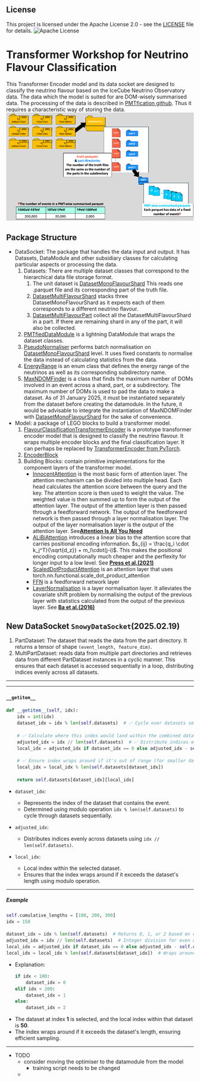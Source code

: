 ## License
This project is licensed under the Apache License 2.0 - see the [LICENSE](LICENSE) file for details.
![Apache License](https://img.shields.io/badge/License-Apache_2.0-blue.svg)

# Transformer Workshop for Neutrino Flavour Classification
This Transformer Encoder model and its data socket are designed to classify the neutrino flavour based on the IceCube Neutrino Observatory data. The data which the model is suited for are DOM-wisely summarised data. The processing of the data is described in [PMTfication github](https://github.com/KUcyans/PMTfication). Thus it requires a characteristic way of storing the data.
![alt text](image.png)


## Package Structure
* DataSocket: The package that handles the data input and output. It has Datasets, DataModule and other subsidiary classes for calculating particular aspects or processing the data.
  1. Datasets: There are multiple dataset classes that correspond to the hierarchical data file storage format. 
     1. The unit dataset is [DatasetMonoFlavourShard](https://github.com/KUcyans/IceCubeTransformer/blob/main/DataSocket/DatasetMonoFlavourShard.py) This reads one .parquet file and its corresponding part of the truth file.
     2. [DatasetMultiFlavourShard](https://github.com/KUcyans/IceCubeTransformer/blob/main/DataSocket/DatasetMultiFlavourShard.py) stacks three DatasetMonoFlavourShard as it expects each of them corresponds to a different neutrino flavour.
     3. [DatasetMultiFlavourPart](https://github.com/KUcyans/IceCubeTransformer/blob/main/DataSocket/DatasetMultiFlavourPart.py) collect all the DatasetMultiFlavourShard in a part. If there are remaining shard in any of the part, it will also be collected.
  2. [PMTfiedDataModule](https://github.com/KUcyans/IceCubeTransformer/blob/main/DataSocket/PMTfiedDataModule.py) is a lightning DataModule that wraps the dataset classes.
  3. [PseudoNormaliser](https://github.com/KUcyans/IceCubeTransformer/blob/main/DataSocket/PseudoNormaliser.py) performs batch normalisation on [DatasetMonoFlavourShard](https://github.com/KUcyans/IceCubeTransformer/blob/main/DataSocket/DatasetMonoFlavourShard.py) level. It uses fixed constants to normalise the data instead of calculating statistics from the data.
  4. [EnergyRange](https://github.com/KUcyans/IceCubeTransformer/blob/main/DataSocket/EnergyRange.py) is an enum class that defines the energy range of the neutrinos as well as its corresponding subdirectory name.
  5. [MaxNDOMFinder](https://github.com/KUcyans/IceCubeTransformer/blob/main/DataSocket/MaxNDOMFinder.py) is a class that finds the maximum number of DOMs involved in an event across a shard, part, or a subdirectory. The maximum number of DOMs is used to pad the data to make a dataset. As of 31 January 2025, it must be instantiated separately from the dataset before creating the datamodule. In the future, it would be advisable to integrate the instantiation of MaxNDOMFinder with [DatasetMonoFlavourShard](https://github.com/KUcyans/IceCubeTransformer/blob/main/DataSocket/DatasetMonoFlavourShard.py) for the sake of convenience.
* Model: a package of LEGO blocks to build a transformer model.
  1. [FlavourClassificationTransformerEncoder](https://github.com/KUcyans/IceCubeTransformer/blob/main/Model/FlavourClassificationTransformerEncoder.py) is a prototype transformer encoder model that is designed to classify the neutrino flavour. It wraps multiple encoder blocks and the final classification layer. It  can perhaps be replaced by [TransformerEncoder from PyTorch](https://pytorch.org/docs/stable/generated/torch.nn.TransformerEncoder.html).
  2. [EncoderBlock](https://github.com/KUcyans/IceCubeTransformer/blob/main/Model/EncoderBlock.py)
  3. Building Blocks: contain primitive implementations for the component layers of the transformer model.
     * [InnocentAttention](https://github.com/KUcyans/IceCubeTransformer/blob/main/Model/BuildingBlocks/InnocentAttention.py) is the most basic form of attention layer. The attention mechanism can be divided into multiple head. Each head calculates the attention score between the query and the key. The attention score is then used to weight the value. The weighted value is then summed up to form the output of the attention layer. The output of the attention layer is then passed through a feedforward network. The output of the feedforward network is then passed through a layer normalisation layer. The output of the layer normalisation layer is the output of the attention layer. See[**Attention Is All You Need**](https://arxiv.org/abs/1706.03762)
     * [ALiBiAttention](https://github.com/KUcyans/IceCubeTransformer/blob/main/Model/BuildingBlocks/ALiBiAttention.py) introduces a linear bias to the attention score that carries positional encoding information. $s_{ij} = \frac{q_i \cdot k_j^T}{\sqrt{d_z}} + m_l\cdot(j-i)$. This makes the positional encoding computationally much cheaper and the perflexity for longer input to a low level. See [**Press et al.(2021)**](https://arxiv.org/abs/2108.12409)
     * [ScaledDotProductAttention](https://github.com/KUcyans/IceCubeTransformer/blob/main/Model/BuildingBlocks/ScaledDotProductAttention.py) is an attention layer that uses torch.nn.functional.scale_dot_product_attention
     * [FFN](https://github.com/KUcyans/IceCubeTransformer/blob/main/Model/BuildingBlocks/FFN.py) is a feedforward network layer
     * [LayerNormalisation](https://github.com/KUcyans/IceCubeTransformer/blob/main/Model/BuildingBlocks/LayerNormalisation.py) is a layer normalisation layer. It alleviates the covariate shift problem by normalising the output of the previous layer with statistics calculated from the output of the previous layer. See [**Ba et al.(2016)**](https://arxiv.org/abs/1607.06450)


## New DataSocket `SnowyDataSocket`(2025.02.19)
1. PartDataset: The dataset that reads the data from the part directory. It returns a tensor of shape `(event_length, feature_dim)`.
2. MultiPartDataset: reads data from multiple part directories and retrieves data from different PartDataset instances in a cyclic manner. This ensures that each dataset is accessed sequentially in a loop, distributing indices evenly across all datasets.

---

---

#### **`__getitem__`**
```python
def __getitem__(self, idx):
    idx = int(idx)
    dataset_idx = idx % len(self.datasets)  # ✅ Cycle over datasets sequentially
    
    # ✅ Calculate where this index would land within the combined datasets using searchsorted
    adjusted_idx = idx // len(self.datasets)  # ✅ Distribute indices evenly
    local_idx = adjusted_idx if dataset_idx == 0 else adjusted_idx - self.cumulative_lengths[dataset_idx - 1]

    # ✅ Ensure index wraps around if it's out of range (for smaller datasets)
    local_idx = local_idx % len(self.datasets[dataset_idx])

    return self.datasets[dataset_idx][local_idx]
```

* `dataset_idx`:  
  * Represents the index of the dataset that contains the event.  
  * Determined using modulo operation `idx % len(self.datasets)` to cycle through datasets sequentially.

* `adjusted_idx`:  
  * Distributes indices evenly across datasets using `idx // len(self.datasets)`.

* `local_idx`:  
  * Local index within the selected dataset.  
  * Ensures that the index wraps around if it exceeds the dataset's length using modulo operation.

---

##### **Example**
```python
self.cumulative_lengths = [100, 200, 300]
idx = 150

dataset_idx = idx % len(self.datasets)  # Returns 0, 1, or 2 based on cycling through datasets
adjusted_idx = idx // len(self.datasets)  # Integer division for even distribution
local_idx = adjusted_idx if dataset_idx == 0 else adjusted_idx - self.cumulative_lengths[dataset_idx - 1]
local_idx = local_idx % len(self.datasets[dataset_idx])  # Wraps around if out of range
```
* Explanation:
  ```python
  if idx < 100:
      dataset_idx = 0
  elif idx < 200:
      dataset_idx = 1
  else:
      dataset_idx = 2
  ```
* The dataset at index **1** is selected, and the local index within that dataset is **50**.  
* The index wraps around if it exceeds the dataset's length, ensuring efficient sampling.

---

* TODO
  * consider moving the optimiser to the datamodule from the model
    * training script needs to be changed
  * 